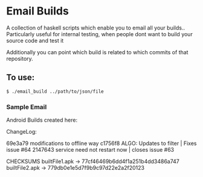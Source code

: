 
Email Builds
====

A collection of haskell scripts which enable you to email all your builds.. 
Particularly useful for internal testing, when people dont want to build your source code and test it

Additionally you can point which build is related to which commits of that repository.


## To use:
```sh
$ ./email_build ../path/to/json/file
```

### Sample Email
Android Builds created here:

ChangeLog:

69e3a79 modifications to offline way
c1756f8 ALGO: Updates to filter | Fixes issue #64
2147643 service need not restart now | closes issue #63

CHECKSUMS
builtFile1.apk -> 77cf46469b6dd4f1a251b4dd3486a747
builtFile2.apk -> 779db0e1e5d7f9b9c97d22e2a2f20123

